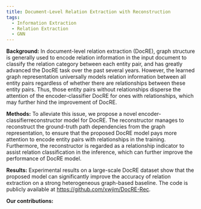 ```yaml
---
title: Document-Level Relation Extraction with Reconstruction
tags:
  - Information Extraction
  - Relation Extraction
  - GNN
---
```


**Background:** In document-level relation extraction (DocRE), graph structure is generally used to encode relation information in the input document to classify the relation category between each entity pair, and has greatly advanced the DocRE task over the past several years. However, the learned graph representation universally models relation information between all entity pairs regardless of whether there are relationships between these entity pairs. Thus, those entity pairs without relationships disperse the attention of the encoder-classifier DocRE for ones with relationships, which may further hind the improvement of DocRE.

**Methods:** To alleviate this issue, we propose a novel encoder-classifierreconstructor model for DocRE. The reconstructor manages to reconstruct the ground-truth path dependencies from the graph representation, to ensure that the proposed DocRE model pays more attention to encode entity pairs with relationships in the training. Furthermore, the reconstructor is regarded as a relationship indicator to assist relation classification in the inference, which can further improve the performance of DocRE model.

**Results:** Experimental results on a large-scale DocRE dataset show that the proposed model can significantly improve the accuracy of relation extraction on a strong heterogeneous graph-based baseline. The code is publicly available at https://github.com/xwjim/DocRE-Rec.

**Our contributions:** 
<!-- 1. evaluating state-of-the-art clinical BERT models on the classication of lifestyle factors in clinical notes of patients with AD 
2. using weak supervision to overcome the burdensome task of creating a hand-labeled dataset. -->

<!-- ![模型图](/assets/images/11/model.png)

![数据示例](/assets/images/11/dataset_example.png)

![实验结果](/assets/images/11/results.png) -->